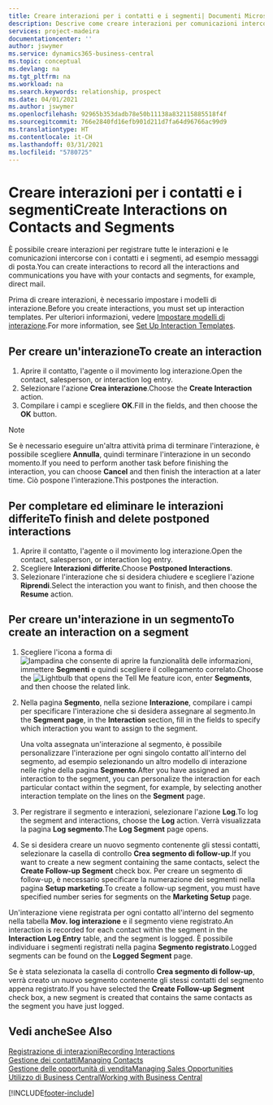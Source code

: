 ```yaml
---
title: Creare interazioni per i contatti e i segmenti| Documenti Microsoft
description: Descrive come creare interazioni per comunicazioni intercorse con i contatti e i segmenti in Business Central, ad esempio messaggi di posta diretta.
services: project-madeira
documentationcenter: ''
author: jswymer
ms.service: dynamics365-business-central
ms.topic: conceptual
ms.devlang: na
ms.tgt_pltfrm: na
ms.workload: na
ms.search.keywords: relationship, prospect
ms.date: 04/01/2021
ms.author: jswymer
ms.openlocfilehash: 92965b353dadb78e50b11138a832115885518f4f
ms.sourcegitcommit: 766e2840fd16efb901d211d7fa64d96766ac99d9
ms.translationtype: HT
ms.contentlocale: it-CH
ms.lasthandoff: 03/31/2021
ms.locfileid: "5780725"
---
```

# <a name="create-interactions-on-contacts-and-segments"></a><span data-ttu-id="267b3-103">Creare interazioni per i contatti e i segmenti</span><span class="sxs-lookup"><span data-stu-id="267b3-103">Create Interactions on Contacts and Segments</span></span>
<span data-ttu-id="267b3-104">È possibile creare interazioni per registrare tutte le interazioni e le comunicazioni intercorse con i contatti e i segmenti, ad esempio messaggi di posta.</span><span class="sxs-lookup"><span data-stu-id="267b3-104">You can create interactions to record all the interactions and communications you have with your contacts and segments, for example, direct mail.</span></span>

<span data-ttu-id="267b3-105">Prima di creare interazioni, è necessario impostare i modelli di interazione.</span><span class="sxs-lookup"><span data-stu-id="267b3-105">Before you create interactions, you must set up interaction templates.</span></span> <span data-ttu-id="267b3-106">Per ulteriori informazioni, vedere [Impostare modelli di interazione](marketing-interactions.md).</span><span class="sxs-lookup"><span data-stu-id="267b3-106">For more information, see  [Set Up Interaction Templates](marketing-interactions.md).</span></span>

## <a name="to-create-an-interaction"></a><span data-ttu-id="267b3-107">Per creare un'interazione</span><span class="sxs-lookup"><span data-stu-id="267b3-107">To create an interaction</span></span>
1. <span data-ttu-id="267b3-108">Aprire il contatto, l'agente o il movimento log interazione.</span><span class="sxs-lookup"><span data-stu-id="267b3-108">Open the contact, salesperson, or interaction log entry.</span></span>
2. <span data-ttu-id="267b3-109">Selezionare l'azione **Crea interazione**.</span><span class="sxs-lookup"><span data-stu-id="267b3-109">Choose the **Create Interaction** action.</span></span>
3. <span data-ttu-id="267b3-110">Compilare i campi e scegliere **OK**.</span><span class="sxs-lookup"><span data-stu-id="267b3-110">Fill in the fields, and then choose the **OK** button.</span></span>

> [!NOTE]  
>   <span data-ttu-id="267b3-111">Se è necessario eseguire un'altra attività prima di terminare l'interazione, è possibile scegliere **Annulla**, quindi terminare l'interazione in un secondo momento.</span><span class="sxs-lookup"><span data-stu-id="267b3-111">If you need to perform another task before finishing the interaction, you can choose **Cancel** and then finish the interaction at a later time.</span></span> <span data-ttu-id="267b3-112">Ciò pospone l'interazione.</span><span class="sxs-lookup"><span data-stu-id="267b3-112">This postpones the interaction.</span></span>

## <a name="to-finish-and-delete-postponed-interactions"></a><span data-ttu-id="267b3-113">Per completare ed eliminare le interazioni differite</span><span class="sxs-lookup"><span data-stu-id="267b3-113">To finish and delete postponed interactions</span></span>
1. <span data-ttu-id="267b3-114">Aprire il contatto, l'agente o il movimento log interazione.</span><span class="sxs-lookup"><span data-stu-id="267b3-114">Open the contact, salesperson, or interaction log entry.</span></span>
2. <span data-ttu-id="267b3-115">Scegliere **Interazioni differite**.</span><span class="sxs-lookup"><span data-stu-id="267b3-115">Choose **Postponed Interactions**.</span></span>
3. <span data-ttu-id="267b3-116">Selezionare l'interazione che si desidera chiudere e scegliere l'azione **Riprendi**.</span><span class="sxs-lookup"><span data-stu-id="267b3-116">Select the interaction you want to finish, and then choose the **Resume** action.</span></span>

## <a name="to-create-an-interaction-on-a-segment"></a><span data-ttu-id="267b3-117">Per creare un'interazione in un segmento</span><span class="sxs-lookup"><span data-stu-id="267b3-117">To create an interaction on a segment</span></span>
1. <span data-ttu-id="267b3-118">Scegliere l'icona a forma di ![lampadina che consente di aprire la funzionalità delle informazioni](media/ui-search/search_small.png "Informazioni sull'operazione che si desidera eseguire"), immettere **Segmenti** e quindi scegliere il collegamento correlato.</span><span class="sxs-lookup"><span data-stu-id="267b3-118">Choose the ![Lightbulb that opens the Tell Me feature](media/ui-search/search_small.png "Tell me what you want to do") icon, enter **Segments**, and then choose the related link.</span></span>
2. <span data-ttu-id="267b3-119">Nella pagina **Segmento**, nella sezione **Interazione**, compilare i campi per specificare l'interazione che si desidera assegnare al segmento.</span><span class="sxs-lookup"><span data-stu-id="267b3-119">In the **Segment page**, in the **Interaction** section, fill in the fields to specify which interaction you want to assign to the segment.</span></span>

    <span data-ttu-id="267b3-120">Una volta assegnata un'interazione al segmento, è possibile personalizzare l'interazione per ogni singolo contatto all'interno del segmento, ad esempio selezionando un altro modello di interazione nelle righe della pagina **Segmento**.</span><span class="sxs-lookup"><span data-stu-id="267b3-120">After you have assigned an interaction to the segment, you can personalize the interaction for each particular contact within the segment, for example, by selecting another interaction template on the lines on the **Segment** page.</span></span>  
3. <span data-ttu-id="267b3-121">Per registrare il segmento e interazioni, selezionare l'azione **Log**.</span><span class="sxs-lookup"><span data-stu-id="267b3-121">To log the segment and interactions, choose the **Log** action.</span></span> <span data-ttu-id="267b3-122">Verrà visualizzata la pagina **Log segmento**.</span><span class="sxs-lookup"><span data-stu-id="267b3-122">The **Log Segment** page opens.</span></span>
4. <span data-ttu-id="267b3-123">Se si desidera creare un nuovo segmento contenente gli stessi contatti, selezionare la casella di controllo **Crea segmento di follow-up**.</span><span class="sxs-lookup"><span data-stu-id="267b3-123">If you want to create a new segment containing the same contacts, select the **Create Follow-up Segment** check box.</span></span> <span data-ttu-id="267b3-124">Per creare un segmento di follow-up, è necessario specificare la numerazione dei segmenti nella pagina **Setup marketing**.</span><span class="sxs-lookup"><span data-stu-id="267b3-124">To create a follow-up segment, you must have specified number series for segments on the **Marketing Setup** page.</span></span>

<span data-ttu-id="267b3-125">Un'interazione viene registrata per ogni contatto all'interno del segmento nella tabella **Mov. log interazione** e il segmento viene registrato.</span><span class="sxs-lookup"><span data-stu-id="267b3-125">An interaction is recorded for each contact within the segment in the **Interaction Log Entry** table, and the segment is logged.</span></span> <span data-ttu-id="267b3-126">È possibile individuare i segmenti registrati nella pagina **Segmento registrato**.</span><span class="sxs-lookup"><span data-stu-id="267b3-126">Logged segments can be found on the **Logged Segment** page.</span></span>

<span data-ttu-id="267b3-127">Se è stata selezionata la casella di controllo **Crea segmento di follow-up**, verrà creato un nuovo segmento contenente gli stessi contatti del segmento appena registrato.</span><span class="sxs-lookup"><span data-stu-id="267b3-127">If you have selected the **Create Follow-up Segment** check box, a new segment is created that contains the same contacts as the segment you have just logged.</span></span>

## <a name="see-also"></a><span data-ttu-id="267b3-128">Vedi anche</span><span class="sxs-lookup"><span data-stu-id="267b3-128">See Also</span></span>
[<span data-ttu-id="267b3-129">Registrazione di interazioni</span><span class="sxs-lookup"><span data-stu-id="267b3-129">Recording Interactions</span></span>](marketing-interactions.md)  
[<span data-ttu-id="267b3-130">Gestione dei contatti</span><span class="sxs-lookup"><span data-stu-id="267b3-130">Managing Contacts</span></span>](marketing-contacts.md)  
[<span data-ttu-id="267b3-131">Gestione delle opportunità di vendita</span><span class="sxs-lookup"><span data-stu-id="267b3-131">Managing Sales Opportunities</span></span>](marketing-manage-sales-opportunities.md)  
[<span data-ttu-id="267b3-132">Utilizzo di Business Central</span><span class="sxs-lookup"><span data-stu-id="267b3-132">Working with Business Central</span></span>](ui-work-product.md)


[!INCLUDE[footer-include](includes/footer-banner.md)]